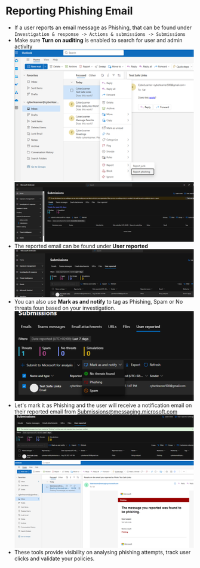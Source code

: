 # Reporting Phishing Email
- If a user reports an email message as Phishing, that can be found under `Investigation & response -> Actions & submissions -> Submissions`
- Make sure **Turn on auditing** is enabled to search for user and admin activity
![alt text](images/image-46.png)
![alt text](images/image-47.png)
- The reported email can be found under **User reported**
![alt text](images/image-48.png)
- You can also use **Mark as and notify** to tag as Phishing, Spam or No threats foun based on your investigation. 
![alt text](images/image-49.png)
- Let's mark it as Phishing and the user will receive a notification email on their reported email from Submissions@messaging.microsoft.com
![alt text](images/image-50.png)
![alt text](images/image-51.png)
- These tools provide visibility on analysing phishing attempts, track user clicks and validate your policies.
